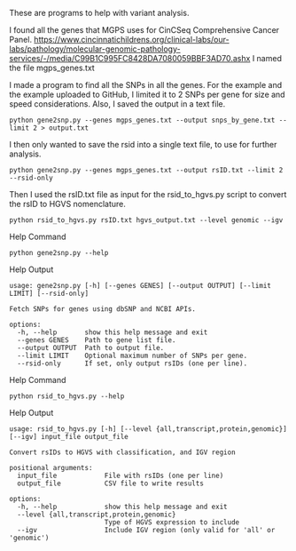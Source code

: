 These are programs to help with variant analysis. 

I found all the genes that MGPS uses for CinCSeq Comprehensive Cancer Panel. 
https://www.cincinnatichildrens.org/clinical-labs/our-labs/pathology/molecular-genomic-pathology-services/-/media/C99B1C995FC8428DA7080059BBF3AD70.ashx
I named the file mgps_genes.txt



I made a program to find all the SNPs in all the genes. For the example and the example uploaded to GitHub, I limited it to 2 SNPs per gene for size and speed considerations. Also, I saved the output in a text file.

```{}
python gene2snp.py --genes mgps_genes.txt --output snps_by_gene.txt --limit 2 > output.txt
```

I then only wanted to save the rsid into a single text file, to use for further analysis.

```{}
python gene2snp.py --genes mgps_genes.txt --output rsID.txt --limit 2 --rsid-only
```

Then I used the rsID.txt file as input for the rsid_to_hgvs.py script to convert the rsID to HGVS nomenclature.

```{}
python rsid_to_hgvs.py rsID.txt hgvs_output.txt --level genomic --igv
```

Help Command
```{}
python gene2snp.py --help
```
Help Output
```{}
usage: gene2snp.py [-h] [--genes GENES] [--output OUTPUT] [--limit LIMIT] [--rsid-only]

Fetch SNPs for genes using dbSNP and NCBI APIs.

options:
  -h, --help       show this help message and exit
  --genes GENES    Path to gene list file.
  --output OUTPUT  Path to output file.
  --limit LIMIT    Optional maximum number of SNPs per gene.
  --rsid-only      If set, only output rsIDs (one per line).
```



Help Command 
```{}
python rsid_to_hgvs.py --help
```
Help Output
```{}
usage: rsid_to_hgvs.py [-h] [--level {all,transcript,protein,genomic}] [--igv] input_file output_file

Convert rsIDs to HGVS with classification, and IGV region

positional arguments:
  input_file            File with rsIDs (one per line)
  output_file           CSV file to write results

options:
  -h, --help            show this help message and exit
  --level {all,transcript,protein,genomic}
                        Type of HGVS expression to include
  --igv                 Include IGV region (only valid for 'all' or 'genomic')
```




